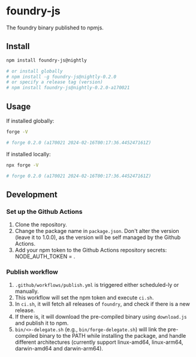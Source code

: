 # foundry-js

The foundry binary published to npmjs.

## Install

```bash
npm install foundry-js@nightly

# or install globally
# npm install -g foundry-js@nightly-0.2.0
# or specify a release tag (version)
# npm install foundry-js@nightly-0.2.0-a170021
```

## Usage

If installed globally:

```bash
forge -V

# forge 0.2.0 (a170021 2024-02-16T00:17:36.445247161Z)
```

If installed locally:

```bash
npx forge -V

# forge 0.2.0 (a170021 2024-02-16T00:17:36.445247161Z)
```

## Development
### Set up the Github Actions

1. Clone the repository.
2. Change the package name in `package.json`. Don't alter the version (leave it to 1.0.0), as the version will be self managed by the Github Actions.
3. Add your npm token to the Github Actions repository secrets: NODE_AUTH_TOKEN = <your-npm-token>.

### Publish workflow

1. `.github/workflows/publish.yml` is triggered either scheduled-ly or manually.
2. This workflow will set the npm token and execute `ci.sh`.
3. In `ci.sh`, it will fetch all releases of `foundry`, and check if there is a new release. 
4. If there is, it will download the pre-compiled binary using `download.js` and publish it to npm.
5. `bin/<>-delegate.sh` (e.g., `bin/forge-delegate.sh`) will link the pre-compiled binary to the PATH while installing the package, and handle different architectures (currently support linux-amd64, linux-arm64, darwin-amd64 and darwin-arm64).

